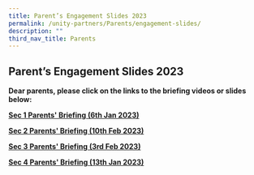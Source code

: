 ```yaml
---
title: Parent’s Engagement Slides 2023
permalink: /unity-partners/Parents/engagement-slides/
description: ""
third_nav_title: Parents
---
```


## Parent’s Engagement Slides 2023

**Dear parents, please click on the links to the briefing videos or slides  below:**

**[Sec 1 Parents' Briefing (6th Jan 2023)](https://unitysec.moe.edu.sg/unity-partners/parents/parents-resources/parent-s-engagement-slides-2023/sec-1-parents-briefing)**

  

[**Sec 2 Parents' Briefing (10th Feb 2023)**](https://unitysec.moe.edu.sg/unity-partners/parents/parents-resources/parent-s-engagement-slides-2023/sec-2-parents-briefing)


**[Sec 3 Parents' Briefing (3rd Feb 2023)](https://unitysec.moe.edu.sg/unity-partners/parents/parents-resources/parent-s-engagement-slides-2023/sec-3-parents-briefing)**  

**[Sec 4 Parents' Briefing (13th Jan 2023)](https://unitysec.moe.edu.sg/unity-partners/parents/parents-resources/parent-s-engagement-slides-2023/sec-4-parents-briefing)**